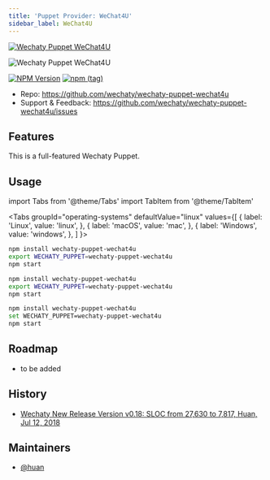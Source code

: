 ```yaml
---
title: 'Puppet Provider: WeChat4U'
sidebar_label: WeChat4U
---
```


[![Wechaty Puppet WeChat4U](https://img.shields.io/badge/Puppet-WeChat4U-blueviolet)](wechat4u)

![Wechaty Puppet WeChat4U](https://raw.githubusercontent.com/wechaty/wechaty-puppet-wechat4u/HEAD/docs/images/wechat4u-logo.png)

[![NPM Version](https://badge.fury.io/js/wechaty-puppet-wechat4u.svg)](https://badge.fury.io/js/wechaty-puppet-wechat4u)
[![npm (tag)](https://img.shields.io/npm/v/wechaty-puppet-wechat4u/next.svg)](https://www.npmjs.com/package/wechaty-puppet-wechat4u?activeTab=versions)

- Repo: <https://github.com/wechaty/wechaty-puppet-wechat4u>
- Support & Feedback: <https://github.com/wechaty/wechaty-puppet-wechat4u/issues>

## Features

This is a full-featured Wechaty Puppet.

## Usage

<!-- MDX import -->
import Tabs from '@theme/Tabs'
import TabItem from '@theme/TabItem'

<Tabs
  groupId="operating-systems"
  defaultValue="linux"
  values={[
    { label: 'Linux',   value: 'linux', },
    { label: 'macOS',   value: 'mac', },
    { label: 'Windows', value: 'windows', },
  ]
}>

<TabItem value="linux">

```sh
npm install wechaty-puppet-wechat4u
export WECHATY_PUPPET=wechaty-puppet-wechat4u
npm start
```

</TabItem>
<TabItem value="mac">

```sh
npm install wechaty-puppet-wechat4u
export WECHATY_PUPPET=wechaty-puppet-wechat4u
npm start
```

</TabItem>
<TabItem value="windows">

```sh
npm install wechaty-puppet-wechat4u
set WECHATY_PUPPET=wechaty-puppet-wechat4u
npm start
```

</TabItem>
</Tabs>

## Roadmap

- to be added

## History

- [Wechaty New Release Version v0.18: SLOC from 27,630 to 7,817, Huan, Jul 12, 2018](https://wechaty.js.org/2018/07/12/wechaty-new-release-version-0.18/)

## Maintainers

- [@huan](https://wechaty.js.org/contributors/huan)
